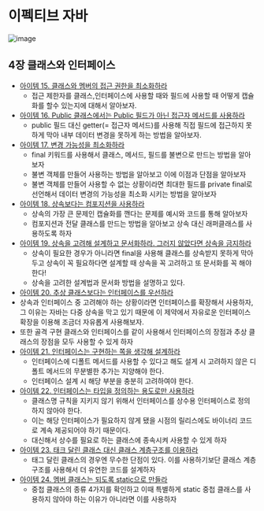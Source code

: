 # 이펙티브 자바 
![image](https://github.com/yeomyaloo/EffectiveJava/assets/81970382/4ebee998-e487-4e28-be55-0782315c288f)

## 4장 클래스와 인터페이스
- [아이템 15. 클래스와 멤버의 접근 권한을 최소화하라](https://github.com/yeomyaloo/EffectiveJava/blob/main/4%EC%9E%A5%20%ED%81%B4%EB%9E%98%EC%8A%A4%EC%99%80%20%EC%9D%B8%ED%84%B0%ED%8E%98%EC%9D%B4%EC%8A%A4/item15.md)
  - 접근 제한자를 클래스,인터페이스에 사용할 때와 필드에 사용할 때 어떻게 캡슐화를 할수 있는지에 대해서 알아보자.
- [아이템 16. Public 클래스에서는 Public 필드가 아닌 접근자 메서드를 사용하라](https://github.com/yeomyaloo/EffectiveJava/blob/main/4%EC%9E%A5%20%ED%81%B4%EB%9E%98%EC%8A%A4%EC%99%80%20%EC%9D%B8%ED%84%B0%ED%8E%98%EC%9D%B4%EC%8A%A4/item16.md)
  - public 필드 대신 getter(= 접근자 메서드)를 사용해 직접 필드에 접근하지 못하게 막아 내부 데이터 변경을 못하게 하는 방법을 알아보자. 
- [아이템 17. 변경 가능성을 최소화하라](https://github.com/yeomyaloo/EffectiveJava/blob/main/4%EC%9E%A5%20%ED%81%B4%EB%9E%98%EC%8A%A4%EC%99%80%20%EC%9D%B8%ED%84%B0%ED%8E%98%EC%9D%B4%EC%8A%A4/item17.md)
  - final 키워드를 사용해서 클래스, 메서드, 필드를 불변으로 만드는 방법을 알아보자
  - 불변 객체를 만들어 사용하는 방법을 알아보고 이에 이점과 단점을 알아보자
  - 불변 객체를 만들어 사용할 수 없는 상황이라면 최대한 필드를 private final로 선언해서 데이터 변경의 가능성을 최소화 시키는 방법을 알아보자
- [아이템 18. 상속보다는 컴포지션을 사용하라](https://github.com/yeomyaloo/EffectiveJava/blob/main/4%EC%9E%A5%20%ED%81%B4%EB%9E%98%EC%8A%A4%EC%99%80%20%EC%9D%B8%ED%84%B0%ED%8E%98%EC%9D%B4%EC%8A%A4/item18.md)
  - 상속의 가장 큰 문제인 캡슐화를 깬다는 문제를 예시와 코드를 통해 알아보자
  - 컴포지션과 전달 클래스를 만드는 방법을 알아보고 상속 대신 래퍼클래스를 사용하도록 하자
- [아이템 19. 상속을 고려해 설계하고 문서화하라. 그러지 않았다면 상속을 금지하라](https://github.com/yeomyaloo/EffectiveJava/blob/main/4%EC%9E%A5%20%ED%81%B4%EB%9E%98%EC%8A%A4%EC%99%80%20%EC%9D%B8%ED%84%B0%ED%8E%98%EC%9D%B4%EC%8A%A4/item19.md)
  - 상속이 필요한 경우가 아니라면 final을 사용해 클래스를 상속받지 못하게 막아두고 상속이 꼭 필요하다면 설계할 때 상속을 꼭 고려하고 또 문서화를 꼭 해야 한다!
  - 상속을 고려한 설계법과 문서화 방법을 설명하고 있다. 
- [아이템 20. 추상 클래스보다는 인터페이스를 우선하라](https://github.com/yeomyaloo/EffectiveJava/blob/main/4%EC%9E%A5%20%ED%81%B4%EB%9E%98%EC%8A%A4%EC%99%80%20%EC%9D%B8%ED%84%B0%ED%8E%98%EC%9D%B4%EC%8A%A4/Item_20_%EC%B6%94%EC%83%81%20%ED%81%B4%EB%9E%98%EC%8A%A4%EB%B3%B4%EB%8B%A4%EB%8A%94%20%EC%9D%B8%ED%84%B0%ED%8E%98%EC%9D%B4%EC%8A%A4%EB%A5%BC%20%EC%9A%B0%EC%84%A0%ED%95%98%EB%9D%BC.md)
- 상속과 인터페이스 중 고려해야 하는 상황이라면 인터페이스를 확장해서 사용하자, 그 이유는 자바는 다중 상속을 막고 있기 때문에 이 제약에서 자유로운 인터페이스 확장을 이용해 조금더 자유롭게 사용해보자.
- 또한 골격 구현 클래스와 인터페이스를 같이 사용해서 인터페이스의 장점과 추상 클래스의 장점을 모두 사용할 수 있게 하자 
- [아이템 21. 인터페이스는 구현하는 쪽을 생각해 설계하라](https://github.com/yeomyaloo/EffectiveJava/blob/main/4%EC%9E%A5%20%ED%81%B4%EB%9E%98%EC%8A%A4%EC%99%80%20%EC%9D%B8%ED%84%B0%ED%8E%98%EC%9D%B4%EC%8A%A4/item21.md)
  - 인터페이스에 디폴트 메서드를 사용할 수 있다고 해도 설게 시 고려하지 않은 디폴트 메서드의 무분별한 추가는 지양해야 한다.
  - 인터페이스 설계 시 해당 부분을 충분히 고려하여야 한다. 
- [아이템 22. 인터페이스는 타입을 정의하는 용도로만 사용하라](https://github.com/yeomyaloo/EffectiveJava/blob/main/4%EC%9E%A5%20%ED%81%B4%EB%9E%98%EC%8A%A4%EC%99%80%20%EC%9D%B8%ED%84%B0%ED%8E%98%EC%9D%B4%EC%8A%A4/item22%20.md)
  - 클래스명 규칙을 지키지 않기 위해서 인터페이스를 상수용 인터페이스로 정의하지 않아야 한다.
  - 이는 해당 인터페이스가 필요하지 않게 됐을 시점의 릴리스에도 바이너리 코드로 계속 제공되어야 하기 때문이다.
  - 대신해서 상수를 필요로 하는 클래스에 종속시켜 사용할 수 있게 하자 
- [아이템 23. 태크 달린 클래스 대신 클래스 계층구조를 이용하라](https://github.com/yeomyaloo/EffectiveJava/blob/main/4%EC%9E%A5%20%ED%81%B4%EB%9E%98%EC%8A%A4%EC%99%80%20%EC%9D%B8%ED%84%B0%ED%8E%98%EC%9D%B4%EC%8A%A4/23.md)
  - 태그 달린 클래스의 경우엔 무수한 단점이 있다. 이를 사용하기보단 클래스 계층구조를 사용해서 더 유연한 코드를 설계하자
- [아이템 24. 멤버 클래스는 되도록 static으로 만들라](https://github.com/yeomyaloo/EffectiveJava/blob/main/4%EC%9E%A5%20%ED%81%B4%EB%9E%98%EC%8A%A4%EC%99%80%20%EC%9D%B8%ED%84%B0%ED%8E%98%EC%9D%B4%EC%8A%A4/24.md)
  - 중첩 클래스의 종류 4가지를 확인하고 이때 특별하게 static 중첩 클래스를 사용하지 않아야 하는 이유가 아니라면 이를 사용하자

